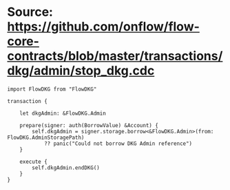 # Source: https://github.com/onflow/flow-core-contracts/blob/master/transactions/dkg/admin/stop_dkg.cdc

```
import FlowDKG from "FlowDKG"

transaction {

    let dkgAdmin: &FlowDKG.Admin

    prepare(signer: auth(BorrowValue) &Account) {
        self.dkgAdmin = signer.storage.borrow<&FlowDKG.Admin>(from: FlowDKG.AdminStoragePath)
            ?? panic("Could not borrow DKG Admin reference")
    }

    execute {
        self.dkgAdmin.endDKG()
    }
}

```